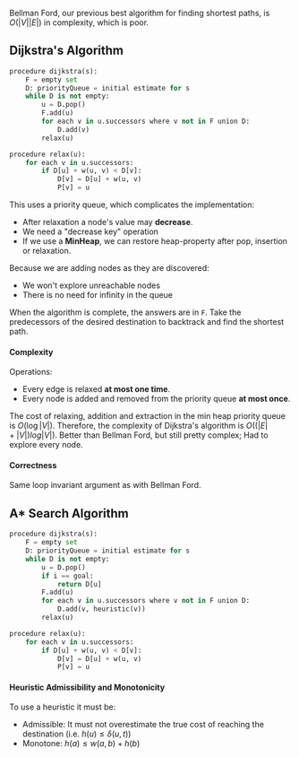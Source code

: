 Bellman Ford, our previous best algorithm for finding shortest paths, is $O(|V||E|)$ in complexity, which is poor. 
## Dijkstra's Algorithm
```python
procedure dijkstra(s):
	F = empty set
	D: priorityQueue = initial estimate for s
	while D is not empty:
		u = D.pop()
		F.add(u)
		for each v in u.successors where v not in F union D:
			D.add(v)
		relax(u)

procedure relax(u):
	for each v in u.successors:
		if D[u] + w(u, v) < D[v]:
			D[v] = D[u] + w(u, v)
			P[v] = u
```
This uses a priority queue, which complicates the implementation:
- After relaxation a node's value may **decrease**.
- We need a "decrease key" operation
- If we use a **MinHeap**, we can restore heap-property after pop, insertion or relaxation.

Because we are adding nodes as they are discovered:
- We won't explore unreachable nodes
- There is no need for infinity in the queue

When the algorithm is complete, the answers are in `F`. Take the predecessors of the desired destination to backtrack and find the shortest path.
#### Complexity
Operations:
- Every edge is relaxed **at most one time**.
- Every node is added and removed from the priority queue **at most once**.

The cost of relaxing, addition and extraction in the min heap priority queue is $O(\log|V|)$.
Therefore, the complexity of Dijkstra's algorithm is $O((|E| + |V|)log|V|)$.
Better than Bellman Ford, but still pretty complex; Had to explore every node.

#### Correctness
Same loop invariant argument as with Bellman Ford.

## A* Search Algorithm
```python
procedure dijkstra(s):
	F = empty set
	D: priorityQueue = initial estimate for s
	while D is not empty:
		u = D.pop()
		if i == goal:
			return D[u]
		F.add(u)
		for each v in u.successors where v not in F union D:
			D.add(v, heuristic(v))
		relax(u)

procedure relax(u):
	for each v in u.successors:
		if D[u] + w(u, v) < D[v]:
			D[v] = D[u] + w(u, v)
			P[v] = u
```

#### Heuristic Admissibility and Monotonicity
To use a heuristic it must be:
- Admissible: It must not overestimate the true cost of reaching the destination (i.e. $h(u) \leq \delta(u, t)$)
- Monotone: $h(a) \leq w(a, b) + h(b)$
